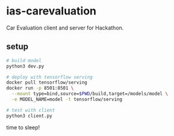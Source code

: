 # ias-carevaluation

Car Evaluation client and server for Hackathon.


## setup

```bash
# build model
python3 dev.py

# deploy with tensorflow serving
docker pull tensorflow/serving
docker run -p 8501:8501 \
  --mount type=bind,source=$PWD/build,target=/models/model \
  -e MODEL_NAME=model -t tensorflow/serving

# test with client
python3 client.py
```


time to sleep!
